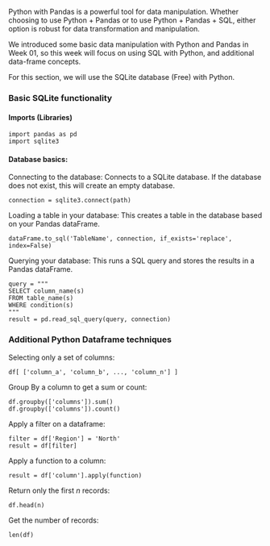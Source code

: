 Python with Pandas is a powerful tool for data manipulation. Whether choosing to use Python + Pandas or to use Python + Pandas + SQL, either option is robust for data transformation and manipulation.

We introduced some basic data manipulation with Python and Pandas in Week 01, so this week will focus on using SQL with Python, and additional data-frame concepts.

For this section, we will use the SQLite database (Free) with Python.

### Basic SQLite functionality
#### Imports (Libraries)
```
import pandas as pd
import sqlite3
```

#### Database basics:
Connecting to the database:
Connects to a SQLite database. If the database does not exist, this will create an empty database.
```
connection = sqlite3.connect(path)
```

Loading a table in your database:
This creates a table in the database based on your Pandas dataFrame.
```
dataFrame.to_sql('TableName', connection, if_exists='replace', index=False)
```

Querying your database:
This runs a SQL query and stores the results in a Pandas dataFrame.
```
query = """
SELECT column_name(s)
FROM table_name(s)
WHERE condition(s)
"""
result = pd.read_sql_query(query, connection)
```

### Additional Python Dataframe techniques
Selecting only a set of columns:
```
df[ ['column_a', 'column_b', ..., 'column_n'] ]
```

Group By a column to get a sum or count:
```
df.groupby(['columns']).sum()
df.groupby(['columns']).count()
```

Apply a filter on a dataframe:
```
filter = df['Region'] = 'North'
result = df[filter]
```

Apply a function to a column:
```
result = df['column'].apply(function)
```

Return only the first *n* records:
```
df.head(n)
```

Get the number of records:
```
len(df)
```